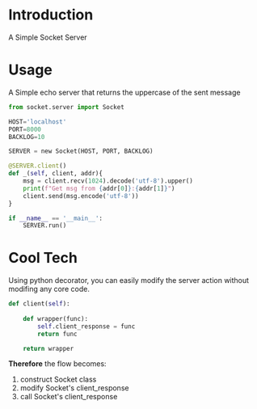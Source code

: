 # Introduction

A Simple Socket Server 

# Usage


A Simple echo server that returns the uppercase of the sent message
```python
from socket.server import Socket

HOST='localhost'
PORT=8000
BACKLOG=10

SERVER = new Socket(HOST, PORT, BACKLOG)

@SERVER.client()
def _(self, client, addr){
    msg = client.recv(1024).decode('utf-8').upper()
    print(f"Get msg from {addr[0]}:{addr[1]}")
    client.send(msg.encode('utf-8'))
}

if __name__ == '__main__':
    SERVER.run()

```

# Cool Tech

Using python decorator, you can easily modify the server action without modifing any core code.

```python
def client(self):
    
    def wrapper(func):
        self.client_response = func
        return func

    return wrapper
```

**Therefore** the flow becomes: <br>
1. construct Socket class
2. modify Socket's client_response
3. call Socket's client_response